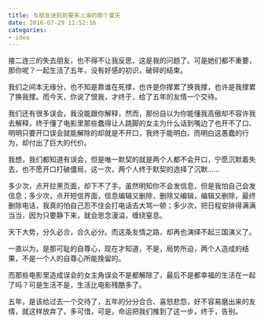 ```yaml
---
title: 与朋友诀别前要来上海的那个夏天
date: 2016-07-29 11:52:16
categories: 
- idea
---
```

接二连三的失去朋友，也不得不让我反思，这是我的问题了。可是她们都不重要，那你呢？一起生活了五年，没有好感的初识，破碎的结束。

我们之间本无缘分，也不知是靠谁在死撑，也许是你撑累了换我撑，也许是我撑累了换我撑。而今天，你说了恨我，才终于，给了五年的友情一个交待。

我们还有很多误会，我没能跟你解释，然而，那份自以为你能懂我高傲却不容许我去解释，终于懂了电影里那些蠢得让人跳脚的女主为什么话到嘴边了也开不了口、明明只要开口误会就能解除的却就是不开口，我终于能明白。而明白这愚蠢的行为，却付出了巨大的代价。

我想，我们都知道有误会，但是唯一默契的就是两个人都不会开口，宁愿沉默着失去，也不愿开口打破僵局，这一次，两个人终于默契的选择了沉默……

多少次，点开拉黑页面，却下不了手。虽然明知你不会发信息，但是我怕自己会发信息；多少次，点开短信界面，信息编辑又删除，删除又编辑，编辑又删除，最终删除电话，我真的怕自己忍不住会打电话去大骂一顿；多少次，把日程安排得满满当当，因为只要静下来，就会思念漫溢，缠绕窒息。

天下大势，分久必合，合久必分。而这条友情之路，却再也演绎不起三国演义了。

一直以为，是那可耻的自尊心，现在才知道，不是，局势所迫，两个人造成的结果，不是一个人的自尊心所能挽留的。

而那些电影里造成误会的女主角误会不是都解除了，最后不是都幸福的生活在一起了吗？可是生活不是，生活比电影残酷多了。

五年，是该给过去一个交待了，五年的分分合合、喜怒悲怨，好不容易磨出来的友情，就这样放弃了，多可惜，可是，命运把我们推到了这一步，终于，告别。

